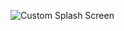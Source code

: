 ![Custom Splash Screen](https://github.com/user-attachments/assets/fe06d9fd-44df-4632-b097-3ac77d64d893)
